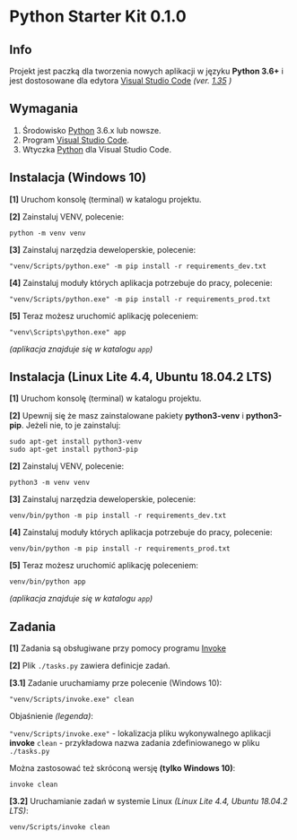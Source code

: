 
# Python Starter Kit 0.1.0

## Info

Projekt jest paczką dla tworzenia nowych aplikacji w języku **Python 3.6+**
i jest dostosowane dla edytora [Visual Studio Code](https://code.visualstudio.com) _(ver. [1.35](https://code.visualstudio.com/updates/v1_35) )_


## Wymagania

 1. Środowisko [Python](https://www.python.org) 3.6.x lub nowsze.
 2. Program [Visual Studio Code](https://code.visualstudio.com).
 3. Wtyczka [Python](https://github.com/Microsoft/vscode-python) dla Visual Studio Code.


## Instalacja (Windows 10)

**[1]** Uruchom konsolę (terminal) w katalogu projektu.

**[2]** Zainstaluj VENV, polecenie:

```
python -m venv venv
```

**[3]** Zainstaluj narzędzia deweloperskie, polecenie:

```
"venv/Scripts/python.exe" -m pip install -r requirements_dev.txt
```

**[4]** Zainstaluj moduły których aplikacja potrzebuje do pracy, polecenie:

```
"venv/Scripts/python.exe" -m pip install -r requirements_prod.txt
```

**[5]** Teraz możesz uruchomić aplikację poleceniem:

```
"venv\Scripts\python.exe" app
```
_(aplikacja znajduje się w katalogu `app`)_


## Instalacja (Linux Lite 4.4, Ubuntu 18.04.2 LTS)

**[1]** Uruchom konsolę (terminal) w katalogu projektu.

**[2]** Upewnij się że masz zainstalowane pakiety **python3-venv** i **python3-pip**. Jeżeli nie, to je zainstaluj:

```
sudo apt-get install python3-venv
sudo apt-get install python3-pip
```

**[2]** Zainstaluj VENV, polecenie:

```
python3 -m venv venv
```

**[3]** Zainstaluj narzędzia deweloperskie, polecenie:

```
venv/bin/python -m pip install -r requirements_dev.txt
```

**[4]** Zainstaluj moduły których aplikacja potrzebuje do pracy, polecenie:

```
venv/bin/python -m pip install -r requirements_prod.txt
```

**[5]** Teraz możesz uruchomić aplikację poleceniem:

```
venv/bin/python app
```
_(aplikacja znajduje się w katalogu `app`)_


## Zadania

**[1]** Zadania są obsługiwane przy pomocy programu [Invoke](http://www.pyinvoke.org)

**[2]** Plik `./tasks.py` zawiera definicje zadań.

**[3.1]** Zadanie uruchamiamy prze polecenie (Windows 10):

```
"venv/Scripts/invoke.exe" clean
```

Objaśnienie _(legenda)_:

`"venv/Scripts/invoke.exe"` - lokalizacja pliku wykonywalnego aplikacji **invoke**
`clean` - przykładowa nazwa zadania zdefiniowanego w pliku `./tasks.py`

Można zastosować też skróconą wersję **(tylko Windows 10)**:

```
invoke clean
```

**[3.2]** Uruchamianie zadań w systemie Linux _(Linux Lite 4.4, Ubuntu 18.04.2 LTS)_:

```
venv/Scripts/invoke clean
```
